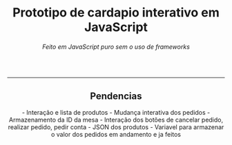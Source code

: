 <h1 align="center">
  Prototipo de cardapio interativo em JavaScript
</h1>

<h6 align="center">Feito em JavaScript puro sem o uso de frameworks</h6>
</br>

---

<h2 align="center">Pendencias</h2>

<p align="center">
- Interação e lista de produtos
- Mudança interativa dos pedidos
- Armazenamento da ID da mesa
- Interação dos botões de cancelar pedido, realizar pedido, pedir conta
- JSON dos produtos
- Variavel para armazenar o valor dos pedidos em andamento e ja feitos
</p> 


